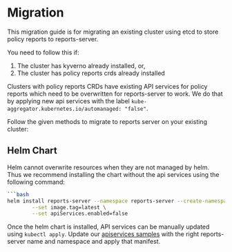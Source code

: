 # Migration

This migration guide is for migrating an existing cluster using etcd to store policy reports to reports-server. 

You need to follow this if:
1. The cluster has kyverno already installed, or,
2. The cluster has policy reports crds already installed

Clusters with policy reports CRDs have existing API services for policy reports which need to be overwritten for reports-server to work. We do that by applying new api services with the label `kube-aggregator.kubernetes.io/automanaged: "false"`.

Follow the given methods to migrate to reports server on your existing cluster:

## Helm Chart

Helm cannot overwrite resources when they are not managed by helm. Thus we recommend installing the chart without the api services using the following command:
```bash
```bash
helm install reports-server --namespace reports-server --create-namespace --wait ./charts/reports-server \
        --set image.tag=latest \
        --set apiServices.enabled=false
```

Once the helm chart is installed, API services can be manually updated using `kubectl apply`. Update our [apiservices samples](./config/samples/apiservices.yaml) with the right reports-server name and namespace and apply that manifest.

